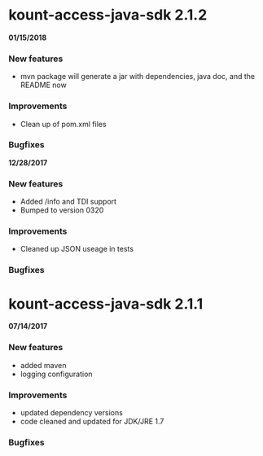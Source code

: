 kount-access-java-sdk 2.1.2
===========================
**01/15/2018**

### New features
* mvn package will generate a jar with dependencies, java doc, and the README now

### Improvements
* Clean up of pom.xml files

### Bugfixes

**12/28/2017**

### New features
* Added /info and TDI support
* Bumped to version 0320

### Improvements
* Cleaned up JSON useage in tests

### Bugfixes

kount-access-java-sdk 2.1.1
===========================
**07/14/2017**

### New features
* added maven
* logging configuration

### Improvements
* updated dependency versions
* code cleaned and updated for JDK/JRE 1.7

### Bugfixes
